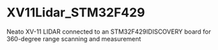 XV11Lidar_STM32F429
===================

Neato XV-11 LIDAR connected to an STM32F429IDISCOVERY board for 360-degree range scanning and measurement
